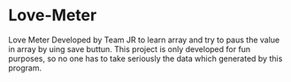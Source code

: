 # Love-Meter
Love Meter Developed by Team JR to learn array and try to paus the value in array by uing save buttun. This project is only developed for fun purposes, so no one has to take seriously the data which generated by this program.
